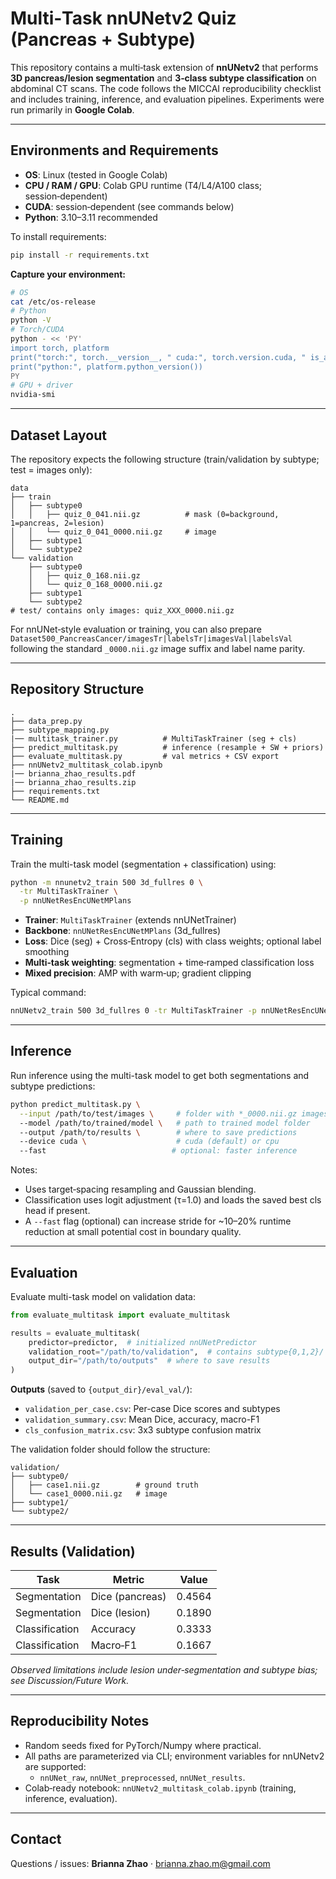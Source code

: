 # Multi‑Task nnUNetv2 Quiz (Pancreas + Subtype)

This repository contains a multi‑task extension of **nnUNetv2** that performs **3D pancreas/lesion segmentation** and **3‑class subtype classification** on abdominal CT scans. The code follows the MICCAI reproducibility checklist and includes training, inference, and evaluation pipelines. Experiments were run primarily in **Google Colab**.

---

## Environments and Requirements

- **OS**: Linux (tested in Google Colab)
- **CPU / RAM / GPU**: Colab GPU runtime (T4/L4/A100 class; session‑dependent)
- **CUDA**: session‑dependent (see commands below)
- **Python**: 3.10–3.11 recommended

To install requirements:

```bash
pip install -r requirements.txt
```

**Capture your environment:**

```bash
# OS
cat /etc/os-release
# Python
python -V
# Torch/CUDA
python - << 'PY'
import torch, platform
print("torch:", torch.__version__, " cuda:", torch.version.cuda, " is_available:", torch.cuda.is_available())
print("python:", platform.python_version())
PY
# GPU + driver
nvidia-smi
```

---

## Dataset Layout

The repository expects the following structure (train/validation by subtype; test = images only):

```
data
├── train
│   ├── subtype0
│   │   ├── quiz_0_041.nii.gz          # mask (0=background, 1=pancreas, 2=lesion)
│   │   └── quiz_0_041_0000.nii.gz     # image
│   ├── subtype1
│   └── subtype2
└── validation
    ├── subtype0
    │   ├── quiz_0_168.nii.gz
    │   └── quiz_0_168_0000.nii.gz
    ├── subtype1
    └── subtype2
# test/ contains only images: quiz_XXX_0000.nii.gz
```

For nnUNet‑style evaluation or training, you can also prepare `Dataset500_PancreasCancer/imagesTr|labelsTr|imagesVal|labelsVal` following the standard `_0000.nii.gz` image suffix and label name parity.

---

## Repository Structure

```
.
├── data_prep.py
├── subtype_mapping.py
|── multitask_trainer.py          # MultiTaskTrainer (seg + cls)
├── predict_multitask.py          # inference (resample + SW + priors)
├── evaluate_multitask.py         # val metrics + CSV export
├── nnUNetv2_multitask_colab.ipynb
|── brianna_zhao_results.pdf
|── brianna_zhao_results.zip
├── requirements.txt
└── README.md
```

---

## Training

Train the multi-task model (segmentation + classification) using:

```bash
python -m nnunetv2_train 500 3d_fullres 0 \
  -tr MultiTaskTrainer \
  -p nnUNetResEncUNetMPlans
```

- **Trainer**: `MultiTaskTrainer` (extends nnUNetTrainer)
- **Backbone**: `nnUNetResEncUNetMPlans` (3d_fullres)
- **Loss**: Dice (seg) + Cross‑Entropy (cls) with class weights; optional label smoothing
- **Multi‑task weighting**: segmentation + time‑ramped classification loss
- **Mixed precision**: AMP with warm‑up; gradient clipping

Typical command:

```bash
nnUNetv2_train 500 3d_fullres 0 -tr MultiTaskTrainer -p nnUNetResEncUNetMPlans
```

---

## Inference

Run inference using the multi-task model to get both segmentations and subtype predictions:

```bash
python predict_multitask.py \
  --input /path/to/test/images \     # folder with *_0000.nii.gz images
  --model /path/to/trained/model \   # path to trained model folder
  --output /path/to/results \        # where to save predictions
  --device cuda \                    # cuda (default) or cpu
  --fast                            # optional: faster inference
```

Notes:

- Uses target‑spacing resampling and Gaussian blending.
- Classification uses logit adjustment (τ=1.0) and loads the saved best cls head if present.
- A `--fast` flag (optional) can increase stride for ~10–20% runtime reduction at small potential cost in boundary quality.

---

## Evaluation

Evaluate multi-task model on validation data:

```python
from evaluate_multitask import evaluate_multitask

results = evaluate_multitask(
    predictor=predictor,  # initialized nnUNetPredictor
    validation_root="/path/to/validation",  # contains subtype{0,1,2}/ folders
    output_dir="/path/to/outputs"  # where to save results
)
```

**Outputs** (saved to `{output_dir}/eval_val/`):

- `validation_per_case.csv`: Per-case Dice scores and subtypes
- `validation_summary.csv`: Mean Dice, accuracy, macro-F1
- `cls_confusion_matrix.csv`: 3x3 subtype confusion matrix

The validation folder should follow the structure:

```
validation/
├── subtype0/
│   ├── case1.nii.gz        # ground truth
│   └── case1_0000.nii.gz   # image
├── subtype1/
└── subtype2/
```

---

## Results (Validation)

| Task           | Metric          | Value  |
| -------------- | --------------- | ------ |
| Segmentation   | Dice (pancreas) | 0.4564 |
| Segmentation   | Dice (lesion)   | 0.1890 |
| Classification | Accuracy        | 0.3333 |
| Classification | Macro‑F1        | 0.1667 |

_Observed limitations include lesion under‑segmentation and subtype bias; see Discussion/Future Work._

---

## Reproducibility Notes

- Random seeds fixed for PyTorch/Numpy where practical.
- All paths are parameterized via CLI; environment variables for nnUNetv2 are supported:
  - `nnUNet_raw`, `nnUNet_preprocessed`, `nnUNet_results`.
- Colab‑ready notebook: `nnUNetv2_multitask_colab.ipynb` (training, inference, evaluation).

---

## Contact

Questions / issues: **Brianna Zhao** · brianna.zhao.m@gmail.com

